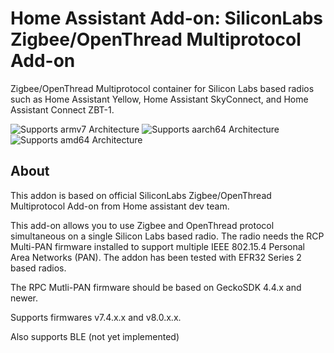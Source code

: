 # Home Assistant Add-on: SiliconLabs Zigbee/OpenThread Multiprotocol Add-on

Zigbee/OpenThread Multiprotocol container for Silicon Labs based radios such as
Home Assistant Yellow, Home Assistant SkyConnect, and Home Assistant Connect ZBT-1.

![Supports armv7 Architecture][armv7-shield]
![Supports aarch64 Architecture][aarch64-shield]
![Supports amd64 Architecture][amd64-shield]

## About

This addon is based on official SiliconLabs Zigbee/OpenThread Multiprotocol Add-on 
from Home assistant dev team. 

This add-on allows you to use Zigbee and OpenThread protocol simultaneous on a
single Silicon Labs based radio. The radio needs the RCP Multi-PAN firmware
installed to support multiple IEEE 802.15.4 Personal Area Networks (PAN). The
addon has been tested with EFR32 Series 2 based radios.

The RPC Mutli-PAN firmware should be based on GeckoSDK 4.4.x and newer.

Supports firmwares v7.4.x.x and v8.0.x.x.

Also supports BLE (not yet implemented)

[armv7-shield]: https://img.shields.io/badge/armv7-yes-green.svg
[aarch64-shield]: https://img.shields.io/badge/aarch64-yes-green.svg
[amd64-shield]: https://img.shields.io/badge/amd64-yes-green.svg
